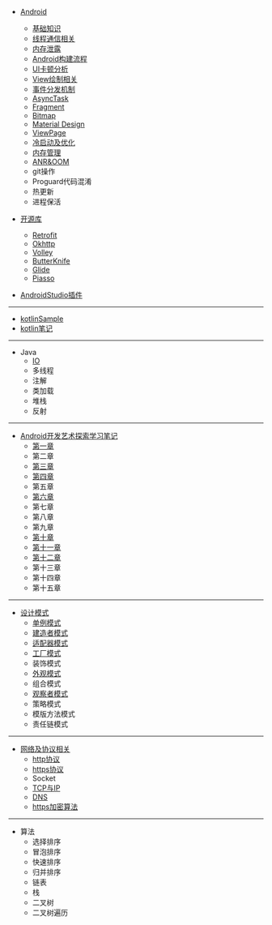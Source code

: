 - [Android](https://github.com/sariel20/StudyNotes/tree/master/Android%E7%9B%B8%E5%85%B3/Android)
  - [基础知识](https://github.com/sariel20/StudyNotes/blob/master/Android%E7%9B%B8%E5%85%B3/Android/%E5%9F%BA%E7%A1%80%E7%9F%A5%E8%AF%86.md)
  - [线程通信相关](https://github.com/sariel20/StudyNotes/blob/master/Android%E7%9B%B8%E5%85%B3/Android/%E7%BA%BF%E7%A8%8B%E9%80%9A%E4%BF%A1%E7%9B%B8%E5%85%B3.md)
  - [内存泄露](https://github.com/sariel20/StudyNotes/blob/master/Android%E7%9B%B8%E5%85%B3/Android/%E5%86%85%E5%AD%98%E6%B3%84%E9%9C%B2.md)
  - [Android构建流程](https://github.com/sariel20/StudyNotes/blob/master/Android%E7%9B%B8%E5%85%B3/Android/Android%E6%9E%84%E5%BB%BA%E6%B5%81%E7%A8%8B.md)
  - [UI卡顿分析](https://github.com/sariel20/Notes/blob/master/Android%E7%9B%B8%E5%85%B3/Android/%E5%BC%82%E5%B8%B8%E4%B8%8E%E6%80%A7%E8%83%BD%E4%BC%98%E5%8C%96/UI%E5%8D%A1%E9%A1%BF%E5%88%86%E6%9E%90.md)
  - [View绘制相关](https://github.com/sariel20/StudyNotes/blob/master/Android%E7%9B%B8%E5%85%B3/Android/View%E7%BB%98%E5%88%B6.md)
  - [事件分发机制](https://github.com/sariel20/StudyNotes/blob/master/Android%E7%9B%B8%E5%85%B3/Android/%E4%BA%8B%E4%BB%B6%E5%88%86%E5%8F%91%E6%9C%BA%E5%88%B6.md)
  - [AsyncTask](https://github.com/sariel20/StudyNotes/blob/master/Android%E7%9B%B8%E5%85%B3/Android/AsyncTask.md)
  - [Fragment](https://github.com/sariel20/Notes/blob/master/Android%E7%9B%B8%E5%85%B3/Android/Fragment.md)
  - [Bitmap](https://github.com/sariel20/Notes/blob/master/Android%E7%9B%B8%E5%85%B3/Android/%E5%BC%82%E5%B8%B8%E4%B8%8E%E6%80%A7%E8%83%BD%E4%BC%98%E5%8C%96/Bitmap.md)
  - [Material Design](https://github.com/sariel20/StudyNotes/blob/master/Android%E7%9B%B8%E5%85%B3/Android/MaterialDesign.md)
  - [ViewPage](https://github.com/sariel20/Notes/blob/master/Android%E7%9B%B8%E5%85%B3/Android/ViewPager.md)
  - [冷启动及优化](https://github.com/sariel20/Notes/blob/master/Android%E7%9B%B8%E5%85%B3/Android/%E5%BC%82%E5%B8%B8%E4%B8%8E%E6%80%A7%E8%83%BD%E4%BC%98%E5%8C%96/%E5%86%B7%E5%90%AF%E5%8A%A8%E4%BC%98%E5%8C%96.md)
  - [内存管理](https://github.com/sariel20/Notes/blob/master/Android%E7%9B%B8%E5%85%B3/Android/%E5%BC%82%E5%B8%B8%E4%B8%8E%E6%80%A7%E8%83%BD%E4%BC%98%E5%8C%96/%E5%86%85%E5%AD%98%E7%AE%A1%E7%90%86.md)
  - [ANR&OOM](https://github.com/sariel20/Notes/blob/master/Android%E7%9B%B8%E5%85%B3/Android/%E5%BC%82%E5%B8%B8%E4%B8%8E%E6%80%A7%E8%83%BD%E4%BC%98%E5%8C%96/ANR%26OOM.md)
  - git操作
  - Proguard代码混淆
  - 热更新
  - 进程保活

- [开源库](https://github.com/sariel20/Notes/tree/master/Android%E7%9B%B8%E5%85%B3/Android/%E5%BC%80%E6%BA%90%E5%BA%93)
  - [Retrofit](https://github.com/sariel20/Notes/blob/master/Android%E7%9B%B8%E5%85%B3/Android/%E5%BC%80%E6%BA%90%E5%BA%93/Retrofit.md)
  - [Okhttp](https://github.com/sariel20/Notes/blob/master/Android%E7%9B%B8%E5%85%B3/Android/%E5%BC%80%E6%BA%90%E5%BA%93/OkHttp.md)
  - [Volley](https://github.com/sariel20/Notes/blob/master/Android%E7%9B%B8%E5%85%B3/Android/%E5%BC%80%E6%BA%90%E5%BA%93/Volley.md)
  - [ButterKnife](https://github.com/sariel20/Notes/blob/master/Android%E7%9B%B8%E5%85%B3/Android/%E5%BC%80%E6%BA%90%E5%BA%93/Butterknife.md)
  - [Glide](https://github.com/sariel20/Notes/blob/master/Android%E7%9B%B8%E5%85%B3/Android/%E5%BC%80%E6%BA%90%E5%BA%93/Glide.md)
  - [Piasso](https://github.com/sariel20/Notes/blob/master/Android%E7%9B%B8%E5%85%B3/Android/%E5%BC%80%E6%BA%90%E5%BA%93/Picasso.md)

- [AndroidStudio插件](https://github.com/sariel20/Notes/blob/master/Android%E7%9B%B8%E5%85%B3/AndroidStudio%E6%8F%92%E4%BB%B6)

------
- [kotlinSample](https://github.com/sariel20/KotlinSample)
- [kotlin笔记](https://github.com/sariel20/Notes/blob/master/Kotlin.md)
------
- Java
  - [IO](https://github.com/sariel20/StudyNotes/blob/master/Java/IO.md)
  - 多线程
  - 注解
  - 类加载
  - 堆栈
  - 反射

-----------------------------
- [Android开发艺术探索学习笔记](https://github.com/sariel20/StudyNotes/tree/master/%E5%BC%80%E5%8F%91%E8%89%BA%E6%9C%AF%E6%8E%A2%E7%B4%A2%E5%AD%A6%E4%B9%A0%E7%AC%94%E8%AE%B0)
  - [第一章](https://github.com/sariel20/StudyNotes/blob/master/%E5%BC%80%E5%8F%91%E8%89%BA%E6%9C%AF%E6%8E%A2%E7%B4%A2%E5%AD%A6%E4%B9%A0%E7%AC%94%E8%AE%B0/Chapter1.md)
  - 第二章
  - [第三章](https://github.com/sariel20/StudyNotes/blob/master/%E5%BC%80%E5%8F%91%E8%89%BA%E6%9C%AF%E6%8E%A2%E7%B4%A2%E5%AD%A6%E4%B9%A0%E7%AC%94%E8%AE%B0/Chapter3.md)
  - [第四章](https://github.com/sariel20/StudyNotes/blob/master/%E5%BC%80%E5%8F%91%E8%89%BA%E6%9C%AF%E6%8E%A2%E7%B4%A2%E5%AD%A6%E4%B9%A0%E7%AC%94%E8%AE%B0/Chapter4.md)
  - 第五章
  - [第六章](https://github.com/sariel20/Notes/blob/master/%E5%BC%80%E5%8F%91%E8%89%BA%E6%9C%AF%E6%8E%A2%E7%B4%A2%E5%AD%A6%E4%B9%A0%E7%AC%94%E8%AE%B0/Chapter6.md)
  - 第七章
  - 第八章
  - 第九章
  - [第十章](https://github.com/sariel20/StudyNotes/blob/master/%E5%BC%80%E5%8F%91%E8%89%BA%E6%9C%AF%E6%8E%A2%E7%B4%A2%E5%AD%A6%E4%B9%A0%E7%AC%94%E8%AE%B0/Chapter10.md)
  - [第十一章](https://github.com/sariel20/StudyNotes/blob/master/%E5%BC%80%E5%8F%91%E8%89%BA%E6%9C%AF%E6%8E%A2%E7%B4%A2%E5%AD%A6%E4%B9%A0%E7%AC%94%E8%AE%B0/Chapter11.md)
  - [第十二章](https://github.com/sariel20/StudyNotes/blob/master/%E5%BC%80%E5%8F%91%E8%89%BA%E6%9C%AF%E6%8E%A2%E7%B4%A2%E5%AD%A6%E4%B9%A0%E7%AC%94%E8%AE%B0/Chapter12.md)
  - 第十三章
  - 第十四章
  - 第十五章

-----
- [设计模式](https://github.com/sariel20/StudyNotes/tree/master/DesignPatterns)
  - [单例模式](https://github.com/sariel20/Notes/blob/master/DesignPatterns/%E5%8D%95%E4%BE%8B%E6%A8%A1%E5%BC%8F.md)
  - [建造者模式](https://github.com/sariel20/Notes/blob/master/DesignPatterns/%E5%BB%BA%E9%80%A0%E8%80%85%E6%A8%A1%E5%BC%8F.md)
  - [适配器模式](https://github.com/sariel20/Notes/blob/master/DesignPatterns/%E9%80%82%E9%85%8D%E5%99%A8%E6%A8%A1%E5%BC%8F.md)
  - [工厂模式](https://github.com/sariel20/Notes/blob/master/DesignPatterns/%E5%B7%A5%E5%8E%82%E6%A8%A1%E5%BC%8F.md)
  - 装饰模式
  - [外观模式](https://github.com/sariel20/Notes/blob/master/DesignPatterns/%E5%A4%96%E8%A7%82%E6%A8%A1%E5%BC%8F.md)
  - 组合模式
  - [观察者模式](https://github.com/sariel20/Notes/blob/master/DesignPatterns/%E8%A7%82%E5%AF%9F%E8%80%85%E6%A8%A1%E5%BC%8F.md)
  - 策略模式
  - 模版方法模式
  - 责任链模式

-----
- [网络及协议相关](https://github.com/sariel20/StudyNotes/tree/master/%E7%BD%91%E7%BB%9C%E5%8F%8A%E5%8D%8F%E8%AE%AE%E7%9B%B8%E5%85%B3)
  - [http协议](https://github.com/sariel20/StudyNotes/blob/master/%E7%BD%91%E7%BB%9C%E5%8F%8A%E5%8D%8F%E8%AE%AE%E7%9B%B8%E5%85%B3/HTTP%E5%8D%8F%E8%AE%AE.md)
  - [https协议](https://github.com/sariel20/StudyNotes/blob/master/%E7%BD%91%E7%BB%9C%E5%8F%8A%E5%8D%8F%E8%AE%AE%E7%9B%B8%E5%85%B3/HTTPS%E5%8D%8F%E8%AE%AE.md)
  - Socket
  - [TCP与IP](https://github.com/sariel20/StudyNotes/blob/master/%E7%BD%91%E7%BB%9C%E5%8F%8A%E5%8D%8F%E8%AE%AE%E7%9B%B8%E5%85%B3/TCP%E4%B8%8EIP.md)
  - [DNS](https://github.com/sariel20/StudyNotes/blob/master/%E7%BD%91%E7%BB%9C%E5%8F%8A%E5%8D%8F%E8%AE%AE%E7%9B%B8%E5%85%B3/DNS.md)
  - [https加密算法](https://github.com/sariel20/StudyNotes/blob/master/%E7%BD%91%E7%BB%9C%E5%8F%8A%E5%8D%8F%E8%AE%AE%E7%9B%B8%E5%85%B3/HTTPS%E5%8A%A0%E5%AF%86%E7%AE%97%E6%B3%95.md)

----
- 算法
  - 选择排序
  - 冒泡排序
  - 快速排序
  - 归并排序
  - 链表
  - 栈
  - 二叉树
  - 二叉树遍历
